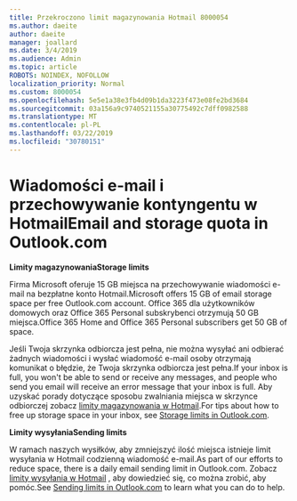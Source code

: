 ```yaml
---
title: Przekroczono limit magazynowania Hotmail 8000054
ms.author: daeite
author: daeite
manager: joallard
ms.date: 3/4/2019
ms.audience: Admin
ms.topic: article
ROBOTS: NOINDEX, NOFOLLOW
localization_priority: Normal
ms.custom: 8000054
ms.openlocfilehash: 5e5e1a38e3fb4d09b1da3223f473e08fe2bd3684
ms.sourcegitcommit: 03a156a9c9740521155a30775492c7dff0982588
ms.translationtype: MT
ms.contentlocale: pl-PL
ms.lasthandoff: 03/22/2019
ms.locfileid: "30780151"
---
```

# <a name="email-and-storage-quota-in-outlookcom"></a><span data-ttu-id="d5a99-102">Wiadomości e-mail i przechowywanie kontyngentu w Hotmail</span><span class="sxs-lookup"><span data-stu-id="d5a99-102">Email and storage quota in Outlook.com</span></span>

<span data-ttu-id="d5a99-103">**Limity magazynowania**</span><span class="sxs-lookup"><span data-stu-id="d5a99-103">**Storage limits**</span></span>

<span data-ttu-id="d5a99-104">Firma Microsoft oferuje 15 GB miejsca na przechowywanie wiadomości e-mail na bezpłatne konto Hotmail.</span><span class="sxs-lookup"><span data-stu-id="d5a99-104">Microsoft offers 15 GB of email storage space per free Outlook.com account.</span></span> <span data-ttu-id="d5a99-105">Office 365 dla użytkowników domowych oraz Office 365 Personal subskrybenci otrzymują 50 GB miejsca.</span><span class="sxs-lookup"><span data-stu-id="d5a99-105">Office 365 Home and Office 365 Personal subscribers get 50 GB of space.</span></span>
  
<span data-ttu-id="d5a99-106">Jeśli Twoja skrzynka odbiorcza jest pełna, nie można wysyłać ani odbierać żadnych wiadomości i wysłać wiadomość e-mail osoby otrzymają komunikat o błędzie, że Twoja skrzynka odbiorcza jest pełna.</span><span class="sxs-lookup"><span data-stu-id="d5a99-106">If your inbox is full, you won't be able to send or receive any messages, and people who send you email will receive an error message that your inbox is full.</span></span> <span data-ttu-id="d5a99-107">Aby uzyskać porady dotyczące sposobu zwalniania miejsca w skrzynce odbiorczej zobacz [limity magazynowania w Hotmail](https://go.microsoft.com/fwlink/p/?linkid=2001900&amp;clcid=0x409).</span><span class="sxs-lookup"><span data-stu-id="d5a99-107">For tips about how to free up storage space in your inbox, see [Storage limits in Outlook.com](https://go.microsoft.com/fwlink/p/?linkid=2001900&amp;clcid=0x409).</span></span>

<span data-ttu-id="d5a99-108">**Limity wysyłania**</span><span class="sxs-lookup"><span data-stu-id="d5a99-108">**Sending limits**</span></span>

<span data-ttu-id="d5a99-109">W ramach naszych wysiłków, aby zmniejszyć ilość miejsca istnieje limit wysyłania w Hotmail codzienną wiadomość e-mail.</span><span class="sxs-lookup"><span data-stu-id="d5a99-109">As part of our efforts to reduce space, there is a daily email sending limit in Outlook.com.</span></span> <span data-ttu-id="d5a99-110">Zobacz [limity wysyłania w Hotmail](https://support.office.com/article/279ee200-594c-40f0-9ec8-bb6af7735c2e) , aby dowiedzieć się, co można zrobić, aby pomóc.</span><span class="sxs-lookup"><span data-stu-id="d5a99-110">See [Sending limits in Outlook.com](https://support.office.com/article/279ee200-594c-40f0-9ec8-bb6af7735c2e) to learn what you can do to help.</span></span>